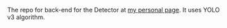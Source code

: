 The repo for back-end for the Detector at [my personal page](https://v-iashin.github.io/detector.html). It uses YOLO v3 algorithm.
